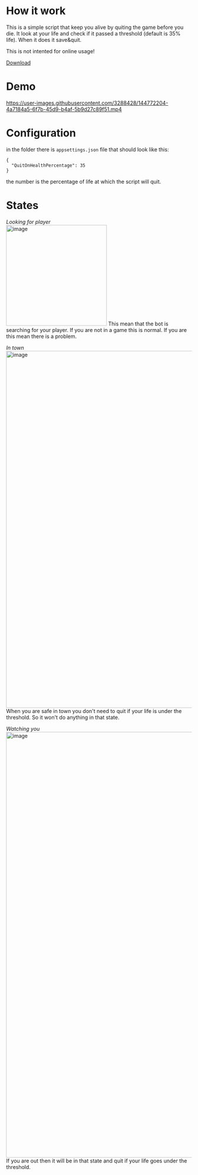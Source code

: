 # How it work
This is a simple script that keep you alive by quiting the game before you die.
It look at your life and check if it passed a threshold (default is 35% life). When it does it save&quit.

This is not intented for online usage!

[Download](https://pages.github.com/)

# Demo
https://user-images.githubusercontent.com/3288428/144772204-4a7184a5-6f7b-45d9-b4af-5b9d27c89f51.mp4

# Configuration
in the folder there is `appsettings.json` file that should look like this:
```
{
  "QuitOnHealthPercentage": 35
}
```
the number is the percentage of life at which the script will quit.

# States

*Looking for player*  
<img width="273" alt="image" src="https://user-images.githubusercontent.com/3288428/144770378-46cf7e82-de04-4580-b1da-2317ac1cf635.png">
This mean that the bot is searching for your player. If you are not in a game this is normal. If you are this mean there is a problem.

*In town*   
<img width="967" alt="image" src="https://user-images.githubusercontent.com/3288428/144770398-d58402a7-1609-4995-8443-b9e937ca6baf.png">
When you are safe in town you don't need to quit if your life is under the threshold. So it won't do anything in that state.

*Watching you*   
<img width="1153" alt="image" src="https://user-images.githubusercontent.com/3288428/144770422-cc593918-1033-4e63-bf70-b40607e096a1.png">
If you are out then it will be in that state and quit if your life goes under the threshold.

